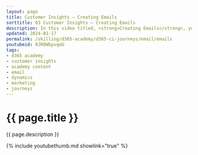 ```yaml
---
layout: page
title: Customer Insights — Creating Emails
sorttitle: 03 Customer Insights — Creating Emails
description: In this video titled, <strong>Creating Emails</strong>, you will learn the fundamentals of email marketing. You will create emails and learn how to personalize content based on audience.
updated: 2024-01-17
permalink: /skilling/d365-academy/d365-ci-journeys/email/emails
youtubeid: 0JRDWbpvqeU
tags: 
- d365 academy
- customer insights
- academy content
- email
- dynamics
- marketing
- journeys
---
```


# {{ page.title }}

{{ page.description }}

{% include youtubethumb.md showlink="true" %}

